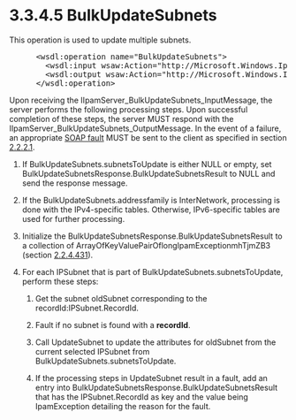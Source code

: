 <html dir="LTR" xmlns:mshelp="http://msdn.microsoft.com/mshelp" xmlns:ddue="http://ddue.schemas.microsoft.com/authoring/2003/5" xmlns:xlink="http://www.w3.org/1999/xlink" xmlns:tool="http://www.microsoft.com/tooltip">
 <body>
 <div id="header">
 <h1 class="heading">3.3.4.5 BulkUpdateSubnets</h1>
 </div>
 <div id="mainSection">
 <div id="mainBody">
 <div id="allHistory" class="saveHistory"></div>
 <div id="sectionSection0" class="section" name="collapseableSection">
 

<p>This operation is used to update multiple subnets.</p>

<dl>
<dd>
<div><pre> &lt;wsdl:operation name=&quot;BulkUpdateSubnets&quot;&gt;
   &lt;wsdl:input wsaw:Action=&quot;http://Microsoft.Windows.Ipam/IIpamServer/BulkUpdateSubnets&quot; message=&quot;ipam:IIpamServer_BulkUpdateSubnets_InputMessage&quot; /&gt;
   &lt;wsdl:output wsaw:Action=&quot;http://Microsoft.Windows.Ipam/IIpamServer/BulkUpdateSubnetsResponse&quot; message=&quot;ipam:IIpamServer_BulkUpdateSubnets_OutputMessage&quot; /&gt;
 &lt;/wsdl:operation&gt;
</pre></div>
</dd></dl>

<p>Upon receiving the
IIpamServer_BulkUpdateSubnets_InputMessage, the server performs the following
processing steps. Upon successful completion of these steps, the server MUST
respond with the IIpamServer_BulkUpdateSubnets_OutputMessage. In the event of a
failure, an appropriate <a href="21b4a631-8f28-420f-822f-c5f879d5046e.md#gt_ec8728a8-1a75-426f-8767-aa1932c7c19f">SOAP
fault</a> MUST be sent to the client as specified in section <a href="a90ad88d-2468-4ac1-bbb9-8f921d15bbc8.md">2.2.2.1</a>.</p>

<ol><li><p><span> </span>If
BulkUpdateSubnets.subnetsToUpdate is either NULL or empty, set
BulkUpdateSubnetsResponse.BulkUpdateSubnetsResult to NULL and send the response
message.</p>

</li><li><p><span> </span>If the
BulkUpdateSubnets.addressfamily is InterNetwork, processing is done with the
IPv4-specific tables. Otherwise, IPv6-specific tables are used for further
processing.</p>

</li><li><p><span> </span>Initialize the
BulkUpdateSubnetsResponse.BulkUpdateSubnetsResult to a collection of
ArrayOfKeyValuePairOflongIpamExceptionmhTjmZB3 (section <a href="c4089d35-0577-467a-b968-fc7fd1e60d8f.md">2.2.4.431</a>).</p>

</li><li><p><span> </span>For each
IPSubnet that is part of BulkUpdateSubnets.subnetsToUpdate, perform these
steps:</p>

<ol><li><p><span> 
</span>Get the subnet oldSubnet corresponding to the
recordId:IPSubnet.RecordId.</p>

</li><li><p><span> 
</span>Fault if no subnet is found with a <b>recordId</b>.</p>

</li><li><p><span> 
</span>Call UpdateSubnet to update the attributes for oldSubnet from the
current selected IPSubnet from BulkUpdateSubnets.subnetsToUpdate.</p>

</li><li><p><span> 
</span>If the processing steps in UpdateSubnet result in a fault, add an entry
into BulkUpdateSubnetsResponse.BulkUpdateSubnetsResult that has the
IPSubnet.RecordId as key and the value being IpamException detailing the reason
for the fault.</p>

</li></ol></li></ol>
 </div>
 </div>
 </div>
 </body>
</html>